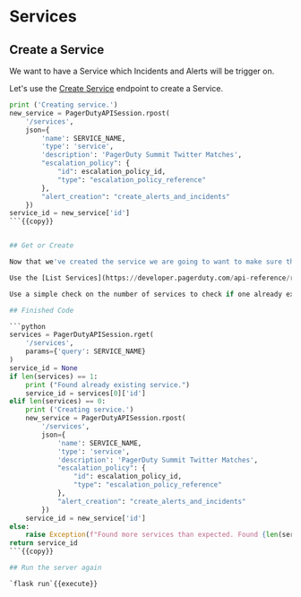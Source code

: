 # Services

## Create a Service

We want to have a Service which Incidents and Alerts will be trigger on.

Let's use the [Create Service](https://developer.pagerduty.com/api-reference/reference/REST/openapiv3.json/paths/~1services/post) endpoint to create a Service.

```python
print ('Creating service.')
new_service = PagerDutyAPISession.rpost(
    '/services',
    json={
        'name': SERVICE_NAME,
        'type': 'service',
        'description': 'PagerDuty Summit Twitter Matches',
        "escalation_policy": {
            "id": escalation_policy_id,
            "type": "escalation_policy_reference"
        },
        "alert_creation": "create_alerts_and_incidents"
    })
service_id = new_service['id']
```{{copy}}


## Get or Create

Now that we've created the service we are going to want to make sure that we don't create a new service every single time.

Use the [List Services](https://developer.pagerduty.com/api-reference/reference/REST/openapiv3.json/paths/~1services/get) endpoint to list the services.

Use a simple check on the number of services to check if one already exists.

## Finished Code

```python
services = PagerDutyAPISession.rget(
    '/services',
    params={'query': SERVICE_NAME}
)
service_id = None
if len(services) == 1:
    print ("Found already existing service.")
    service_id = services[0]['id']
elif len(services) == 0:
    print ('Creating service.')
    new_service = PagerDutyAPISession.rpost(
        '/services',
        json={
            'name': SERVICE_NAME,
            'type': 'service',
            'description': 'PagerDuty Summit Twitter Matches',
            "escalation_policy": {
                "id": escalation_policy_id,
                "type": "escalation_policy_reference"
            },
            "alert_creation": "create_alerts_and_incidents"
        })
    service_id = new_service['id']
else:
    raise Exception(f"Found more services than expected. Found {len(services)}")
return service_id
```{{copy}}

## Run the server again

`flask run`{{execute}}
